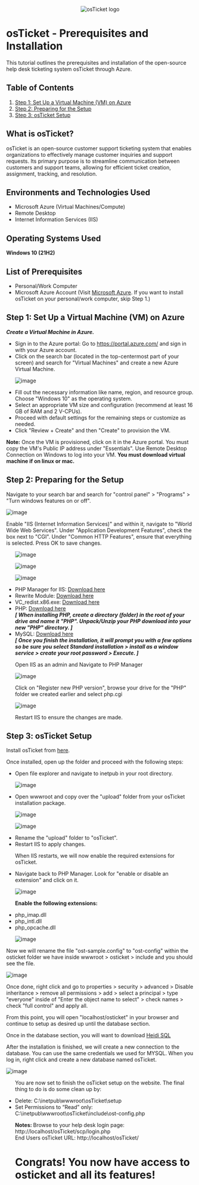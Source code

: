 <p align="center">
<img src="https://i.imgur.com/Clzj7Xs.png" alt="osTicket logo"/>
</p>

<h1>osTicket - Prerequisites and Installation</h1>
<p>This tutorial outlines the prerequisites and installation of the open-source help desk ticketing system osTicket through Azure.</p>

<!-- Table of Contents -->
<h2>Table of Contents</h2>
<ol>
  <li><a href="#step1">Step 1: Set Up a Virtual Machine (VM) on Azure</a></li>
  <li><a href="#step2">Step 2: Preparing for the Setup</a></li>
  <li><a href="#step3">Step 3: osTicket Setup</a></li>
</ol>


<h2>What is osTicket?</h2>
<p>osTicket is an open-source customer support ticketing system that enables organizations to effectively manage customer inquiries and support requests. Its primary purpose is to streamline communication between customers and support teams, allowing for efficient ticket creation, assignment, tracking, and resolution.</p>

<h2>Environments and Technologies Used</h2>
<ul>
  <li>Microsoft Azure (Virtual Machines/Compute)</li>
  <li>Remote Desktop</li>
  <li>Internet Information Services (IIS)</li>
</ul>

<h2>Operating Systems Used</h2>
<p><strong>Windows 10 (21H2)</strong></p>

<h2>List of Prerequisites</h2>
<ul>
  <li>Personal/Work Computer</li>
  <li>Microsoft Azure Account (Visit <a href="https://azure.microsoft.com/en-us/" target="_blank">Microsoft Azure</a>. If you want to install osTicket on your personal/work computer, skip Step 1.)</li>
</ul>

<h2 id="step1">Step 1: Set Up a Virtual Machine (VM) on Azure</h2>


<p><strong><em>Create a Virtual Machine in Azure.</em></strong></p>
<ul>
  <li>Sign in to the Azure portal: Go to <a href="https://portal.azure.com/" target="_blank">https://portal.azure.com/</a> and sign in with your Azure account.</li>
  <li>Click on the search bar (located in the top-centermost part of your screen) and search for "Virtual Machines" and create a new Azure Virtual Machine.</li>

![image](https://github.com/TrentMyers/osticket-prereqs/assets/132710625/e7500c20-d8eb-4ded-8b54-0b86c8bf124a)
  
  <li>Fill out the necessary information like name, region, and resource group. Choose "Windows 10" as the operating system.</li>
  <li>Select an appropriate VM size and configuration (recommend at least 16 GB of RAM and 2 V-CPUs).</li>
  <li>Proceed with default settings for the remaining steps or customize as needed.</li>
  <li>Click "Review + Create" and then "Create" to provision the VM.</li>
</ul>
<p><strong>Note:</strong> Once the VM is provisioned, click on it in the Azure portal. You must copy the VM's Public IP address under "Essentials". Use Remote Desktop Connection on Windows to log into your VM. <strong> You must download virtual machine if on linux or mac.</strong></p>

<h2 id="step2">Step 2: Preparing for the Setup</h2>

<p>Navigate to your search bar and search for "control panel" > "Programs" > "Turn windows features on or off".</p>

![image](https://github.com/TrentMyers/osticket-prereqs/assets/132710625/1e8a961d-2f30-42c7-b8e3-71a7320280a9)

<p>Enable "IIS (Internet Information Services)" and within it, navigate to "World Wide Web Services". Under "Application Development Features", check the box next to "CGI". Under "Common HTTP Features", ensure that everything is selected. Press OK to save changes.</p>
<ul>

![image](https://github.com/TrentMyers/osticket-prereqs/assets/132710625/4b81c8ef-3542-4a21-930a-eba8002410a0)

![image](https://github.com/TrentMyers/osticket-prereqs/assets/132710625/973f4709-cea2-4565-9b3f-52049a5a7315)

![image](https://github.com/TrentMyers/osticket-prereqs/assets/132710625/60c1d392-5b89-44ee-9fdd-0c281f6debba)


  <li>PHP Manager for IIS: <a href="https://www.iis.net/downloads/community/2018/05/php-manager-150-for-iis-10" target="_blank">Download here</a></li>
  <li>Rewrite Module: <a href="https://download.microsoft.com/download/D/8/1/D81E5DD6-1ABB-46B0-9B4B-21894E18B77F/rewrite_x86_en-US.msi" target="_blank">Download here</a></li>
  <li>VC_redist.x86.exe: <a href="https://aka.ms/vs/17/release/vc_redist.x86.exe" target="_blank">Download here</a></li>
  <li>PHP: <a href="https://windows.php.net/downloads/releases/php-8.3.6-nts-Win32-vs16-x64.zip" target="_blank">Download here</a></li>
  <i> <b> [ When installing PHP, create a directory (folder) in the root of your drive and name it "PHP". Unpack/Unzip your PHP download into your new "PHP" directory. ] </b></i>
  <li>MySQL: <a href="https://dev.mysql.com/get/Downloads/MySQLInstaller/mysql-installer-web-community-8.0.36.0.msi" target="_blank">Download here</a></li>
<i><b> [ Once you finish the installation, it will prompt you with a few options so be sure you select Standard installation > install as a window service > create your root password > Execute. ] </b></i>
</ul>

 <ul>
<p>Open IIS as an admin and Navigate to PHP Manager</p>

![image](https://github.com/TrentMyers/osticket-prereqs/assets/132710625/be7f97ba-abb7-492e-aa9e-db414f25e519)

<p>Click on "Register new PHP version", browse your drive for the "PHP" folder we created earlier and select php.cgi</p>

![image](https://github.com/TrentMyers/osticket-prereqs/assets/132710625/da6a989d-7e75-4cde-9c15-32d5ea3b269d)

<p>Restart IIS to ensure the changes are made.</p>

 </ul>
<h2 id="step3">Step 3: osTicket Setup</h2>
<p>Install osTicket from <a href="https://github.com/osTicket/osTicket/releases/download/v1.18.1/osTicket-v1.18.1.zip" target="_blank">here</a>.</p>
<p>Once installed, open up the folder and proceed with the following steps:</p>
<ul>
  <li>Open file explorer and navigate to inetpub in your root directory.</li>
  
  ![image](https://github.com/TrentMyers/osticket-prereqs/assets/132710625/e0fcf376-d7c7-4265-af3a-47e418948baa)
  
  <li>Open wwwroot and copy over the "upload" folder from your osTicket installation package.</li>

![image](https://github.com/TrentMyers/osticket-prereqs/assets/132710625/039023b5-d44d-4678-ab37-99f75e06b0d0)

![image](https://github.com/TrentMyers/osticket-prereqs/assets/132710625/418b4f6d-7be6-4ef0-98c1-507d505c0d4e)

  <li>Rename the "upload" folder to "osTicket".</li>
  <li>Restart IIS to apply changes.</li>
</ul>

<ul>
<p>When IIS restarts, we will now enable the required extensions for osTicket.</p>
<li>Navigate back to PHP Manager. Look for "enable or disable an extension" and click on it.</li>

![image](https://github.com/TrentMyers/osticket-prereqs/assets/132710625/b626bd6b-b3fa-41c8-92da-e6dc47da7208)

<p> <strong>Enable the following extensions:</strong> </p>
<li>php_imap.dll</li>
<li>php_intl.dll</li>
<li>php_opcache.dll</li>

![image](https://github.com/TrentMyers/osticket-prereqs/assets/132710625/65125ed1-2a8b-4196-bb45-9e98665eea50)


</ul>

<p>Now we will rename the file "ost-sample.config" to "ost-config" within the osticket folder we have inside wwwroot > osticket > include and you should see the file.</p>

![image](https://github.com/TrentMyers/osticket-prereqs/assets/132710625/12c81213-b67e-4aa6-bdee-1b1b844aacc5)

<p>Once done, right click and go to properties > security > advanced > Disable inheritance > remove all permissions > add > select a principal > type "everyone" inside of "Enter the object name to select" > check names > check "full control" and apply all.</p>

<p>From this point, you will open "localhost/osticket" in your browser and continue to setup as desired up until the database section. </p>

<p>Once in the database section, you will want to download <a href="https://www.heidisql.com/installers/HeidiSQL_12.6.0.6765_Setup.exe" target="_blank">Heidi SQL</a></p>

<p>After the installation is finished, we will create a new connection to the database. You can use the same credentials we used for MYSQL. When you log in, right click and create a new database named osTicket.</p>

![image](https://github.com/TrentMyers/osticket-prereqs/assets/132710625/a5df71ae-5af5-4842-90f0-8d27db9c561d)

<ul>
  <p>You are now set to finish the osTicket setup on the website. The final thing to do is do some clean up by:</p>
  <li> Delete: C:\inetpub\wwwroot\osTicket\setup</li>
  <li> Set Permissions to “Read” only: C:\inetpub\wwwroot\osTicket\include\ost-config.php</li>

<strong> Notes: </strong>
Browse to your help desk login page: http://localhost/osTicket/scp/login.php  
End Users osTicket URL: http://localhost/osTicket/ </li>

<h1>Congrats! You now have access to osticket and all its features!</h1>

